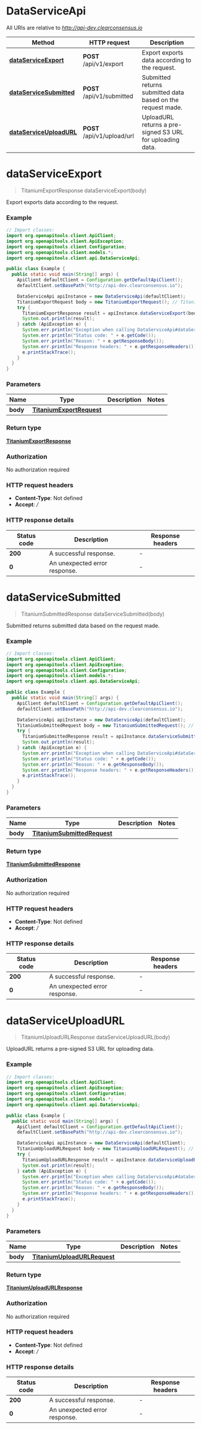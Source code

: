 # DataServiceApi

All URIs are relative to *http://api-dev.clearconsensus.io*

| Method | HTTP request | Description |
|------------- | ------------- | -------------|
| [**dataServiceExport**](DataServiceApi.md#dataServiceExport) | **POST** /api/v1/export | Export exports data according to the request. |
| [**dataServiceSubmitted**](DataServiceApi.md#dataServiceSubmitted) | **POST** /api/v1/submitted | Submitted returns submitted data based on the request made. |
| [**dataServiceUploadURL**](DataServiceApi.md#dataServiceUploadURL) | **POST** /api/v1/upload/url | UploadURL returns a pre-signed S3 URL for uploading data. |


<a name="dataServiceExport"></a>
# **dataServiceExport**
> TitaniumExportResponse dataServiceExport(body)

Export exports data according to the request.

### Example
```java
// Import classes:
import org.openapitools.client.ApiClient;
import org.openapitools.client.ApiException;
import org.openapitools.client.Configuration;
import org.openapitools.client.models.*;
import org.openapitools.client.api.DataServiceApi;

public class Example {
  public static void main(String[] args) {
    ApiClient defaultClient = Configuration.getDefaultApiClient();
    defaultClient.setBasePath("http://api-dev.clearconsensus.io");

    DataServiceApi apiInstance = new DataServiceApi(defaultClient);
    TitaniumExportRequest body = new TitaniumExportRequest(); // TitaniumExportRequest | 
    try {
      TitaniumExportResponse result = apiInstance.dataServiceExport(body);
      System.out.println(result);
    } catch (ApiException e) {
      System.err.println("Exception when calling DataServiceApi#dataServiceExport");
      System.err.println("Status code: " + e.getCode());
      System.err.println("Reason: " + e.getResponseBody());
      System.err.println("Response headers: " + e.getResponseHeaders());
      e.printStackTrace();
    }
  }
}
```

### Parameters

| Name | Type | Description  | Notes |
|------------- | ------------- | ------------- | -------------|
| **body** | [**TitaniumExportRequest**](TitaniumExportRequest.md)|  | |

### Return type

[**TitaniumExportResponse**](TitaniumExportResponse.md)

### Authorization

No authorization required

### HTTP request headers

 - **Content-Type**: Not defined
 - **Accept**: */*

### HTTP response details
| Status code | Description | Response headers |
|-------------|-------------|------------------|
| **200** | A successful response. |  -  |
| **0** | An unexpected error response. |  -  |

<a name="dataServiceSubmitted"></a>
# **dataServiceSubmitted**
> TitaniumSubmittedResponse dataServiceSubmitted(body)

Submitted returns submitted data based on the request made.

### Example
```java
// Import classes:
import org.openapitools.client.ApiClient;
import org.openapitools.client.ApiException;
import org.openapitools.client.Configuration;
import org.openapitools.client.models.*;
import org.openapitools.client.api.DataServiceApi;

public class Example {
  public static void main(String[] args) {
    ApiClient defaultClient = Configuration.getDefaultApiClient();
    defaultClient.setBasePath("http://api-dev.clearconsensus.io");

    DataServiceApi apiInstance = new DataServiceApi(defaultClient);
    TitaniumSubmittedRequest body = new TitaniumSubmittedRequest(); // TitaniumSubmittedRequest | 
    try {
      TitaniumSubmittedResponse result = apiInstance.dataServiceSubmitted(body);
      System.out.println(result);
    } catch (ApiException e) {
      System.err.println("Exception when calling DataServiceApi#dataServiceSubmitted");
      System.err.println("Status code: " + e.getCode());
      System.err.println("Reason: " + e.getResponseBody());
      System.err.println("Response headers: " + e.getResponseHeaders());
      e.printStackTrace();
    }
  }
}
```

### Parameters

| Name | Type | Description  | Notes |
|------------- | ------------- | ------------- | -------------|
| **body** | [**TitaniumSubmittedRequest**](TitaniumSubmittedRequest.md)|  | |

### Return type

[**TitaniumSubmittedResponse**](TitaniumSubmittedResponse.md)

### Authorization

No authorization required

### HTTP request headers

 - **Content-Type**: Not defined
 - **Accept**: */*

### HTTP response details
| Status code | Description | Response headers |
|-------------|-------------|------------------|
| **200** | A successful response. |  -  |
| **0** | An unexpected error response. |  -  |

<a name="dataServiceUploadURL"></a>
# **dataServiceUploadURL**
> TitaniumUploadURLResponse dataServiceUploadURL(body)

UploadURL returns a pre-signed S3 URL for uploading data.

### Example
```java
// Import classes:
import org.openapitools.client.ApiClient;
import org.openapitools.client.ApiException;
import org.openapitools.client.Configuration;
import org.openapitools.client.models.*;
import org.openapitools.client.api.DataServiceApi;

public class Example {
  public static void main(String[] args) {
    ApiClient defaultClient = Configuration.getDefaultApiClient();
    defaultClient.setBasePath("http://api-dev.clearconsensus.io");

    DataServiceApi apiInstance = new DataServiceApi(defaultClient);
    TitaniumUploadURLRequest body = new TitaniumUploadURLRequest(); // TitaniumUploadURLRequest | 
    try {
      TitaniumUploadURLResponse result = apiInstance.dataServiceUploadURL(body);
      System.out.println(result);
    } catch (ApiException e) {
      System.err.println("Exception when calling DataServiceApi#dataServiceUploadURL");
      System.err.println("Status code: " + e.getCode());
      System.err.println("Reason: " + e.getResponseBody());
      System.err.println("Response headers: " + e.getResponseHeaders());
      e.printStackTrace();
    }
  }
}
```

### Parameters

| Name | Type | Description  | Notes |
|------------- | ------------- | ------------- | -------------|
| **body** | [**TitaniumUploadURLRequest**](TitaniumUploadURLRequest.md)|  | |

### Return type

[**TitaniumUploadURLResponse**](TitaniumUploadURLResponse.md)

### Authorization

No authorization required

### HTTP request headers

 - **Content-Type**: Not defined
 - **Accept**: */*

### HTTP response details
| Status code | Description | Response headers |
|-------------|-------------|------------------|
| **200** | A successful response. |  -  |
| **0** | An unexpected error response. |  -  |

